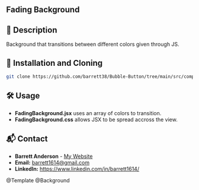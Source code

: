 ## Fading Background

## 📌 Description

Background that transitions between different colors given through JS.

## 📖 Installation and Cloning

```sh
git clone https://github.com/barrett38/Bubble-Button/tree/main/src/components/bubbly-button
```

## 🛠️ Usage

- **FadingBackground.jsx** uses an array of colors to transition.
- **FadingBackground.css** allows JSX to be spread accross the view.

## 📬 Contact

- **Barrett Anderson** - [My Website](http://barrett.vercel.app)
- **Email:** barrett1614@gmail.com
- **LinkedIn:** https://www.linkedin.com/in/barrett1614/

@Template @Background
